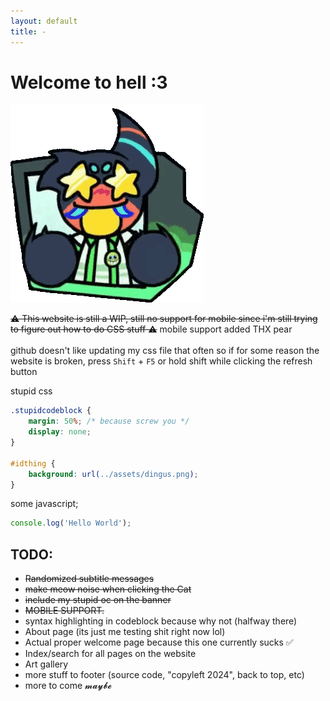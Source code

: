 ```yaml
---
layout: default
title: - 
---
```


# Welcome to hell :3



<img src="assets/gregoriah/excited.gif" class="centered resized">

~~⚠ This website is still a WIP, still no support for mobile since i'm still trying to figure out how to do CSS stuff ⚠~~ mobile support added THX pear <br> <br>
github doesn't like updating my css file that often so if for some reason the website is broken, press `Shift` + `F5` or hold shift while clicking the refresh button


stupid css
```css
.stupidcodeblock {
    margin: 50%; /* because screw you */
    display: none;
}

#idthing {
    background: url(../assets/dingus.png);
}
```

some javascript;
```js
console.log('Hello World');
```

## TODO: 
- ~~Randomized subtitle messages~~
- ~~make meow noise when clicking the Cat~~
- ~~include my stupid oc on the banner~~
- ~~MOBILE SUPPORT.~~
- syntax highlighting in codeblock because why not (halfway there)
- About page (its just me testing shit right now lol)
- Actual proper welcome page because this one currently sucks ✅
- Index/search for all pages on the website 
- Art gallery
- more stuff to footer (source code, "copyleft 2024", back to top, etc)
- more to come 𝓶𝓪𝔂𝓫𝓮
